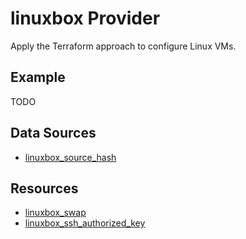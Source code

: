 # linuxbox Provider

Apply the Terraform approach to configure Linux VMs.

## Example

TODO

## Data Sources

* [linuxbox_source_hash](data-sources/source_hash.md)

## Resources

* [linuxbox_swap](resources/swap.md)
* [linuxbox_ssh_authorized_key](resources/ssh_authorized_key.md)
